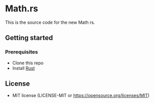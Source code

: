 # Math.rs

This is the source code for the new Math rs.

## Getting started

### Prerequisites

- Clone this repo
- Install [Rust](https://rustup.rs/)

## License

- MIT license (LICENSE-MIT or https://opensource.org/licenses/MIT)